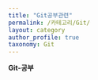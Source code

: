 ```yaml
---
title: "Git공부관련"
permalink: /카테고리/Git/
layout: category
author_profile: true
taxonomy: Git
---
```


**Git-공부**